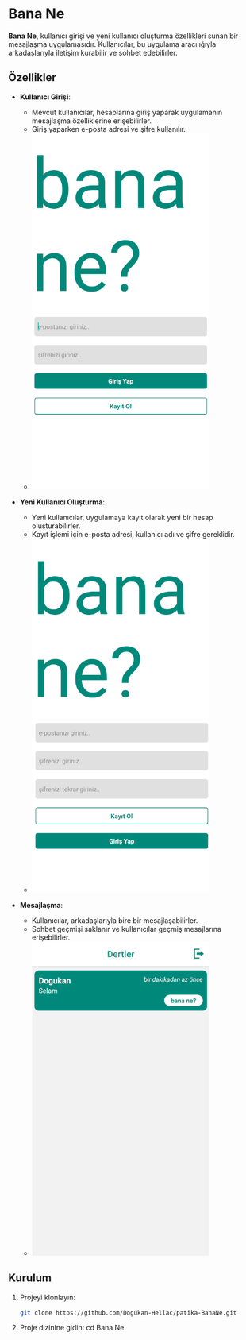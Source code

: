 # Bana Ne

**Bana Ne**, kullanıcı girişi ve yeni kullanıcı oluşturma özellikleri sunan bir mesajlaşma uygulamasıdır. Kullanıcılar, bu uygulama aracılığıyla arkadaşlarıyla iletişim kurabilir ve sohbet edebilirler.

## Özellikler

- **Kullanıcı Girişi**:
  - Mevcut kullanıcılar, hesaplarına giriş yaparak uygulamanın mesajlaşma özelliklerine erişebilirler.
  - Giriş yaparken e-posta adresi ve şifre kullanılır.
  - ![Giriş Ekranı](./1.png)

- **Yeni Kullanıcı Oluşturma**:
  - Yeni kullanıcılar, uygulamaya kayıt olarak yeni bir hesap oluşturabilirler.
  - Kayıt işlemi için e-posta adresi, kullanıcı adı ve şifre gereklidir.
  - ![Kayıt Ol Ekranı](./2.png)  

- **Mesajlaşma**:
  - Kullanıcılar, arkadaşlarıyla bire bir mesajlaşabilirler.
  - Sohbet geçmişi saklanır ve kullanıcılar geçmiş mesajlarına erişebilirler.
  - ![Mesajlaşma Ekranı](./3.png)

## Kurulum

1. Projeyi klonlayın:
   ```bash
   git clone https://github.com/Dogukan-Hellac/patika-BanaNe.git
2. Proje dizinine gidin:
    cd Bana Ne